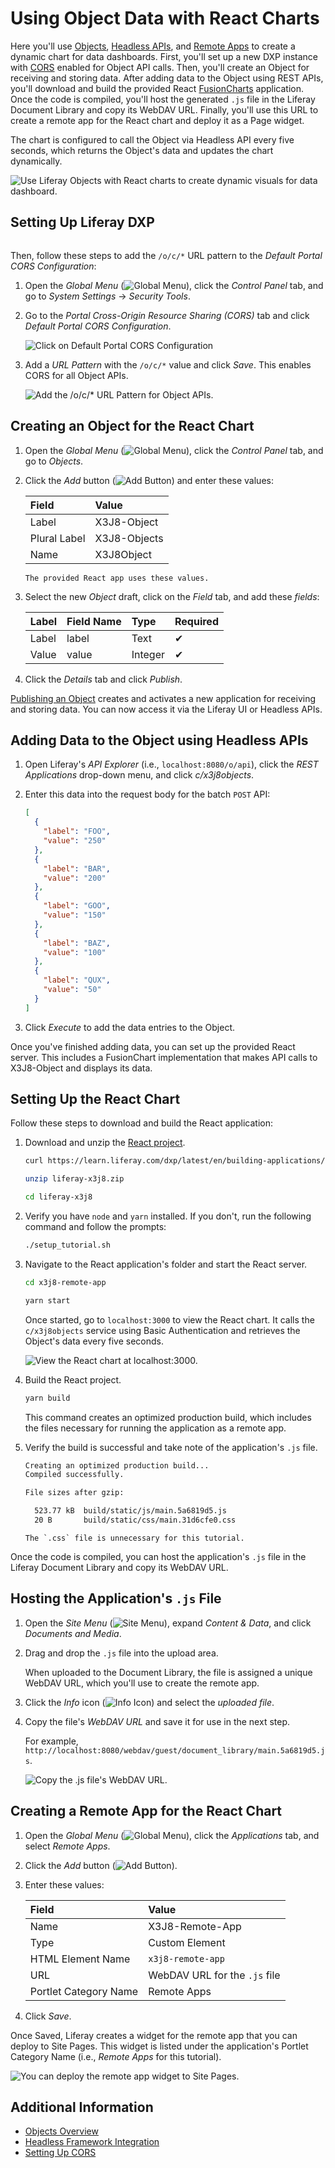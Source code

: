 # Using Object Data with React Charts

Here you'll use [Objects](../../objects.md), [Headless APIs](../understanding-object-integrations/headless-framework-integration.md), and [Remote Apps](../../remote-apps.md) to create a dynamic chart for data dashboards. First, you'll set up a new DXP instance with [CORS](https://developer.mozilla.org/en-US/docs/Web/HTTP/CORS) enabled for Object API calls. Then, you'll create an Object for receiving and storing data. After adding data to the Object using REST APIs, you'll download and build the provided React [FusionCharts](https://www.fusioncharts.com/dev/getting-started/react/your-first-chart-using-react) application. Once the code is compiled, you'll host the generated `.js` file in the Liferay Document Library and copy its WebDAV URL. Finally, you'll use this URL to create a remote app for the React chart and deploy it as a Page widget.

The chart is configured to call the Object via Headless API every five seconds, which returns the Object's data and updates the chart dynamically.

![Use Liferay Objects with React charts to create dynamic visuals for data dashboard.](./using-object-data-with-react-charts/images/01.gif)

## Setting Up Liferay DXP

```{include} /_snippets/run-liferay-dxp.md
```

Then, follow these steps to add the `/o/c/*` URL pattern to the *Default Portal CORS Configuration*:

1. Open the *Global Menu* (![Global Menu](../../../images/icon-applications-menu.png)), click the *Control Panel* tab, and go to *System Settings* &rarr; *Security Tools*.

1. Go to the *Portal Cross-Origin Resource Sharing (CORS)* tab and click *Default Portal CORS Configuration*.

   ![Click on Default Portal CORS Configuration](./using-object-data-with-react-charts/images/02.png)

1. Add a *URL Pattern* with the `/o/c/*` value and click *Save*. This enables CORS for all Object APIs.

   ![Add the /o/c/* URL Pattern for Object APIs.](./using-object-data-with-react-charts/images/03.png)

## Creating an Object for the React Chart

1. Open the *Global Menu* (![Global Menu](../../../images/icon-applications-menu.png)), click the *Control Panel* tab, and go to *Objects*.

1. Click the *Add* button (![Add Button](../../../images/icon-add.png)) and enter these values:

   | Field | Value |
   | :--- | :--- |
   | Label | X3J8-Object |
   | Plural Label | X3J8-Objects |
   | Name | X3J8Object |

   ```{note}
   The provided React app uses these values.
   ```

1. Select the new *Object* draft, click on the *Field* tab, and add these *fields*:

   | Label | Field Name | Type | Required |
   | :--- | :--- | :--- | :--- |
   | Label | label | Text | &#10004; |
   | Value | value | Integer | &#10004; |

1. Click the *Details* tab and click *Publish*.

[Publishing an Object](../creating-and-managing-objects/creating-objects.md#publishing-object-drafts) creates and activates a new application for receiving and storing data. You can now access it via the Liferay UI or Headless APIs.

## Adding Data to the Object using Headless APIs

1. Open Liferay's *API Explorer* (i.e., `localhost:8080/o/api`), click the *REST Applications* drop-down menu, and click *c/x3j8objects*.

1. Enter this data into the request body for the batch `POST` API:

   ```json
   [
     {
       "label": "FOO",
       "value": "250"
     },
     {
       "label": "BAR",
       "value": "200"
     },
     {
       "label": "GOO",
       "value": "150"
     },
     {
       "label": "BAZ",
       "value": "100"
     },
     {
       "label": "QUX",
       "value": "50"
     }
   ]
   ```

1. Click *Execute* to add the data entries to the Object.

Once you've finished adding data, you can set up the provided React server. This includes a FusionChart implementation that makes API calls to X3J8-Object and displays its data.

## Setting Up the React Chart

Follow these steps to download and build the React application:

1. Download and unzip the [React project](./liferay-x3j8.zip).

   ```bash
   curl https://learn.liferay.com/dxp/latest/en/building-applications/objects/objects-tutorials/liferay-x3j8.zip -O
   ```

   ```bash
   unzip liferay-x3j8.zip
   ```

   ```bash
   cd liferay-x3j8
   ```

1. Verify you have `node` and `yarn` installed. If you don't, run the following command and follow the prompts:

   ```bash
   ./setup_tutorial.sh
   ```

1. Navigate to the React application's folder and start the React server.

   ```bash
   cd x3j8-remote-app
   ```
   
   ```bash
   yarn start
   ```

   Once started, go to `localhost:3000` to view the React chart. It calls the `c/x3j8objects` service using Basic Authentication and retrieves the Object's data every five seconds.

   ![View the React chart at localhost:3000.](./using-object-data-with-react-charts/images/04.png)

1. Build the React project.

   ```bash
   yarn build
   ```

   This command creates an optimized production build, which includes the files necessary for running the application as a remote app.

1. Verify the build is successful and take note of the application's `.js` file.

   ```bash
   Creating an optimized production build...
   Compiled successfully.

   File sizes after gzip:

     523.77 kB  build/static/js/main.5a6819d5.js
     20 B       build/static/css/main.31d6cfe0.css
   ```

   ```{note}
   The `.css` file is unnecessary for this tutorial.
   ```

Once the code is compiled, you can host the application's `.js` file in the Liferay Document Library and copy its WebDAV URL.

## Hosting the Application's `.js` File

1. Open the *Site Menu* (![Site Menu](../../../images/icon-product-menu.png)), expand *Content & Data*, and click *Documents and Media*.

1. Drag and drop the `.js` file into the upload area.

   When uploaded to the Document Library, the file is assigned a unique WebDAV URL, which you'll use to create the remote app.

1. Click the *Info* icon (![Info Icon](../../../images/icon-information.png)) and select the *uploaded file*.

1. Copy the file's *WebDAV URL* and save it for use in the next step.

   For example, `http://localhost:8080/webdav/guest/document_library/main.5a6819d5.js`.

   ![Copy the .js file's WebDAV URL.](./using-object-data-with-react-charts/images/05.png)

## Creating a Remote App for the React Chart

1. Open the *Global Menu* (![Global Menu](../../../images/icon-applications-menu.png)), click the *Applications* tab, and select *Remote Apps*.

1. Click the *Add* button (![Add Button](../../../images/icon-add.png)).

1. Enter these values:

   | Field | Value |
   | :--- | :--- |
   | Name | X3J8-Remote-App |
   | Type | Custom Element |
   | HTML Element Name | `x3j8-remote-app` |
   | URL | WebDAV URL for the `.js` file |
   | Portlet Category Name | Remote Apps |

1. Click *Save*.

Once Saved, Liferay creates a widget for the remote app that you can deploy to Site Pages. This widget is listed under the application's Portlet Category Name (i.e., *Remote Apps* for this tutorial).

![You can deploy the remote app widget to Site Pages.](./using-object-data-with-react-charts/images/06.png)

## Additional Information

* [Objects Overview](../../objects.md)
* [Headless Framework Integration](../understanding-object-integrations/headless-framework-integration.md)
* [Setting Up CORS](../../../installation-and-upgrades/securing-liferay/securing-web-services/setting-up-cors.md)
